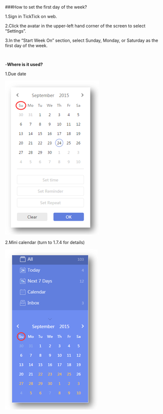 ﻿###How to set the first day of the week?

1.Sign in TickTick on web.

2.Click the avatar in the upper-left hand corner of the screen to select “Settings”.

3.In the “Start Week On” section, select Sunday, Monday, or Saturday as the first day of the week.

<br />

-**Where is it used?**

1.Due date

![](../images/web2-startfrom.png)


2.Mini calendar (turn to 1.7.4 for details)


![](../images/web2-startfrom2.png)

<br />

